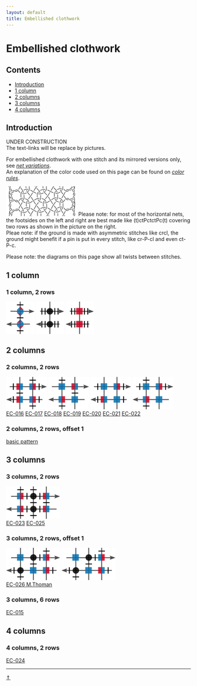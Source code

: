 ```yaml
---
layout: default
title: Embellished clothwork
---
```


# Embellished clothwork

## Contents

* [Introduction](#introduction)
* [1 column](#1-column)
* [2 columns](#2-columns)
* [3 columns](#3-columns)
* [4 columns](#4-columns)

## Introduction

<span class="b-red">UNDER CONSTRUCTION   
The text-links will be replace by pictures. </span>      

For embellished clothwork with one stitch and its mirrored versions only, see _<a href="/GroundForge/nets" target="_blank">net variations</a>_.       
An explanation of the color code used on this page can be found on _<a href="/GroundForge-help/color-rules" target="_blank">color rules</a>_.   

[![p-meander]][t-ec008]
Please note: for most of the horizontal nets, the footsides on the left and right are best made like <span class="stch">(t)ctPctctPc(t)</span> covering two rows as shown in the picture on the right.    
Pleae note: if the ground is made with asymmetric stitches like <span class="stch">crcl</span>, the ground might benefit if a pin is put in every stitch, like <span class="stch">cr-P-cl</span> and even <span class="stch">ct-P-c</span>.
<p style="clear: both"></p>

Please note: the diagrams on this page show all twists between stitches.

[p-meander]: ../images/ec/f-ec-008.png?align=right "Meander, EC-008" 

[pg-stitches]: ../docs/stitches

## 1 column

### 1 column, 2 rows

[![EC-001][p-ec001]][t-ec001] 
[![EC-002][p-ec002]][t-ec002] 
[![EC-003][p-ec003]][t-ec003] 

[p-ec001]: ../images/ec/EC001.png "EC-001, &-ground" 
[p-ec002]: ../images/ec/EC002.png "EC-002, knitting"
[p-ec003]: ../images/ec/EC003.png "EC-003, knitting"

[t-ec001]: /GroundForge/stitches.html?patchWidth=12&patchHeight=12&paintStitches=clctcrcl&n1=ctctt&b1=clctcrcl&a1=ctctctctct&n2=ctctctctct&b2=crctclcr&a2=-&footside=r,1&tile=8,1&headside=8,r&shiftColsSW=0&shiftRowsSW=2&shiftColsSE=1&shiftRowsSE=2

[t-ec002]: /GroundForge/stitches.html?patchWidth=12&patchHeight=12&paintStitches=ctctct&n1=ctctt&b1=crr&a1=ctctct&n2=ctctct&b2=cll&a2=-&footside=r,1&tile=8,1&headside=8,r&shiftColsSW=1&shiftRowsSW=0&shiftColsSE=0&shiftRowsSE=2

[t-ec003]: /GroundForge/stitches.html?patchWidth=12&patchHeight=12&paintStitches=ctctct&n1=ctctt&b1=ccrr&a1=ctctct&n2=ctctct&b2=ccll&a2=-&footside=r,1&tile=8,1&headside=8,r&shiftColsSW=1&shiftRowsSW=0&shiftColsSE=0&shiftRowsSE=2



## 2 columns

### 2 columns, 2 rows

[![meander][p-ec008]][t-ec008] 
[![EC-009][p-ec009]][t-ec009] 
[![EC-011][p-ec011]][t-ec011] 
[![EC-010][p-ec010]][t-ec010]        
[EC-016][t-ec016] 
[EC-017][t-ec017] 
[EC-018][t-ec018] 
[EC-019][t-ec019] 
[EC-020][t-ec020] 
[EC-021][t-ec021] 
[EC-022][t-ec022]    

[p-ec008]: ../images/ec/EC008.png "Meander, EC-008"
[p-ec009]: ../images/ec/EC009.png "EC-009"
[p-ec010]: ../images/ec/EC010.png "EC-010"
[p-ec011]: ../images/ec/EC011.png "EC-011" 

[t-ec008]: /GroundForge/stitches.html?patchWidth=12&patchHeight=12&paintStitches=-&n1=ctctt&c1=clcr&b1=crcl&a1=ctctctct&n2=ctctctct&c2=clcr&b2=crcl&a2=-&footside=r,1&tile=88,11&headside=8,r&shiftColsSW=0&shiftRowsSW=2&shiftColsSE=2&shiftRowsSE=2

[t-ec009]: /GroundForge/stitches.html?patchWidth=12&patchHeight=12&paintStitches=-&n1=ctctt&c1=crcl&b1=ctc&a1=ctctctct&n2=ctctctct&c2=ctc&b2=clcr&a2=-&footside=r,1&tile=88,11&headside=8,r&shiftColsSW=0&shiftRowsSW=2&shiftColsSE=2&shiftRowsSE=2

[t-ec010]: /GroundForge/stitches.html?patchWidth=12&patchHeight=12&paintStitches=ctctctct&n1=ctctt&c1=clcr&b1=ctc&a1=ctctctct&n2=ctctctct&c2=ctc&b2=clcr&a2=-&footside=r,1&tile=88,11&headside=8,r&shiftColsSW=0&shiftRowsSW=2&shiftColsSE=2&shiftRowsSE=2

[t-ec011]: /GroundForge/stitches.html?patchWidth=12&patchHeight=12&paintStitches=crcl&n1=ctctt&c1=clcr&b1=ctc&a1=ctctctct&n2=ctctctct&c2=ctc&b2=crcl&a2=-&footside=r,1&tile=88,11&headside=8,r&shiftColsSW=0&shiftRowsSW=2&shiftColsSE=2&shiftRowsSE=2    

[t-ec016]: /GroundForge/stitches.html?patchWidth=12&patchHeight=12&paintStitches=ctctctctct&n1=ctctt&c1=ct&b1=clcr&a1=ctctctct&n2=ctctctct&c2=ct&b2=crcl&a2=-&footside=r,1&tile=88,11&headside=8,r&shiftColsSW=0&shiftRowsSW=2&shiftColsSE=2&shiftRowsSE=2

[t-ec017]: /GroundForge/stitches.html?patchWidth=12&patchHeight=12&paintStitches=ct&n1=ctctt&c1=ct&b1=crcl&a1=ctctctct&n2=ctctctct&c2=ct&b2=clcr&a2=-&footside=r,1&tile=88,11&headside=8,r&shiftColsSW=0&shiftRowsSW=2&shiftColsSE=2&shiftRowsSE=2

[t-ec018]: /GroundForge/stitches.html?patchWidth=12&patchHeight=12&paintStitches=crcr&n1=ctctt&c1=ct&b1=clcl&a1=ctctctct&n2=ctctctct&c2=ct&b2=crcr&a2=-&footside=r,1&tile=88,11&headside=8,r&shiftColsSW=0&shiftRowsSW=2&shiftColsSE=2&shiftRowsSE=2

[t-ec019]: /GroundForge/stitches.html?patchWidth=12&patchHeight=12&paintStitches=clcl&n1=ctctt&c1=ctc&b1=clcl&a1=ctctctct&n2=ctctctct&c2=ctc&b2=crcr&a2=-&footside=r,1&tile=88,11&headside=8,r&shiftColsSW=0&shiftRowsSW=2&shiftColsSE=2&shiftRowsSE=2

[t-ec020]: /GroundForge/stitches.html?patchWidth=12&patchHeight=12&paintStitches=clcl&n1=ctctt&c1=ctc&b1=crcr&a1=ctctctct&n2=ctctctct&c2=ctc&b2=clcl&a2=-&footside=r,1&tile=88,11&headside=8,r&shiftColsSW=0&shiftRowsSW=2&shiftColsSE=2&shiftRowsSE=2

[t-ec021]: /GroundForge/stitches.html?patchWidth=12&patchHeight=12&paintStitches=crct&n1=ctctt&c1=ctc&b1=clct&a1=ctctctct&n2=ctctctct&c2=ctc&b2=crct&a2=-&footside=r,1&tile=88,11&headside=8,r&shiftColsSW=0&shiftRowsSW=2&shiftColsSE=2&shiftRowsSE=2

[t-ec022]: /GroundForge/stitches.html?patchWidth=12&patchHeight=12&paintStitches=clct&n1=ctctt&c1=ctc&b1=crct&a1=ctctctct&n2=ctctctct&c2=ctc&b2=clct&a2=-&footside=r,1&tile=88,11&headside=8,r&shiftColsSW=0&shiftRowsSW=2&shiftColsSE=2&shiftRowsSE=2

### 2 columns, 2 rows, offset 1

[basic pattern][b-221]

[b-221]: /GroundForge/stitches.html?patchWidth=12&patchHeight=12&paintStitches=cc&n1=ctc&c1=ctc&b1=cc&a1=ctctctct&n2=ctctctct&c2=ctc&b2=ct&a2=-&&footside=r,1&tile=88,11&headside=8,r&shiftColsSW=-1&shiftRowsSW=2&shiftColsSE=1&shiftRowsSE=2

## 3 columns

### 3 columns, 2 rows

[![EC-014][p-ec014]][t-ec014]       
[EC-023][t-ec023] 
[EC-025][t-ec025]     
  
[p-ec014]: ../images/ec/EC014.png "EC-014, extended meander"

[t-ec014]: /GroundForge/stitches.html?patchWidth=12&patchHeight=12&paintStitches=ctctctct&n1=ctctt&d1=crcl&c1=ct&b1=clcr&a1=ctctctct&n2=ctctctct&d2=crcl&c2=ct&b2=clcr&a2=-&footside=r,1&tile=888,111&headside=8,r&shiftColsSW=0&shiftRowsSW=2&shiftColsSE=3&shiftRowsSE=2

[t-ec023]: /GroundForge/stitches.html?patchWidth=12&patchHeight=12&paintStitches=crcl&n1=ctctt&d1=ctc&c1=crcl&b1=clcr&a1=ctctctct&n2=ctctctct&d2=ctc&c2=crcl&b2=clcr&a2=-&footside=r,1&tile=888,111&headside=8,r&shiftColsSW=0&shiftRowsSW=2&shiftColsSE=3&shiftRowsSE=2

[t-ec025]: /GroundForge/stitches.html?patchWidth=12&patchHeight=12&paintStitches=crcl&n1=ctc&d1=ctc&c1=crcl&b1=clcr&a1=ctctctct&n2=ctctctct&d2=crcl&c2=ctc&b2=clcr&a2=-&footside=r,1&tile=888,111&headside=8,r&shiftColsSW=0&shiftRowsSW=2&shiftColsSE=3&shiftRowsSE=2

### 3 columns, 2 rows, offset 1

[![EC-012][p-ec012]][t-ec012] 
[![EC-013][p-ec013]][t-ec013]       
[EC-026 M.Thoman][t-ec026]   

[p-ec012]: ../images/ec/EC012.png "EC-012"
[p-ec013]: ../images/ec/EC013.png "EC-013" 

[t-ec012]: /GroundForge/stitches.html?patchWidth=12&patchHeight=12&paintStitches=clc&n1=ctctt&d1=clc&c1=ct&b1=ctc&a1=ctctctct&n2=ctctctct&d2=clc&c2=ctc&b2=ct&a2=-&footside=r,1&tile=888,111&headside=8,r&shiftColsSW=-2&shiftRowsSW=2&shiftColsSE=1&shiftRowsSE=2

[t-ec013]: /GroundForge/stitches.html?patchWidth=12&patchHeight=12&paintStitches=crc&n1=ctctt&d1=clc&c1=ct&b1=ctc&a1=ctctctct&n2=ctctctct&d2=crc&c2=ctc&b2=ct&a2=-&footside=r,1&tile=888,111&headside=8,r&shiftColsSW=-2&shiftRowsSW=2&shiftColsSE=1&shiftRowsSE=2   

[t-ec026]: /GroundForge/stitches.html?patchWidth=12&patchHeight=12&paintStitches=ctctctct&n1=ctctt&d1=ctctctct&c1=ctc&b1=clcr&a1=ctctctct&n2=ctctctct&d2=ctc&c2=clcr&b2=ctctctct&a2=-&footside=r,1&tile=888,111&headside=8,r&shiftColsSW=-1&shiftRowsSW=2&shiftColsSE=2&shiftRowsSE=2

### 3 columns, 6 rows

[EC-015][t-ec015]

[t-ec015]: /GroundForge/stitches.html?patchWidth=12&patchHeight=12&paintStitches=clct&n1=ctc&d1=crcl&c1=ct&b1=clcr&a1=ctctctct&n2=ctctctct&d2=ct&c2=clc&b2=crct&a2=-&d3=clcr&c3=crc&b3=ct&d4=clcr&c4=crcl&b4=ct&d5=ct&c5=clct&b5=crc&d6=crcl&c6=ct&b6=clc&footside=r,1&tile=888,111,888,111,888,111&headside=8,r&shiftColsSW=-3&shiftRowsSW=6&shiftColsSE=0&shiftRowsSE=6

## 4 columns

### 4 columns, 2 rows

[EC-024][t-ec024]  

[t-ec024]: /GroundForge/stitches.html?patchWidth=12&patchHeight=12&paintStitches=crcl&n1=ctc&e1=ctc&d1=crcl&c1=ctc&b1=clcr&a1=ctctctct&n2=ctctctct&e2=ctc&d2=crcl&c2=ctc&b2=clcr&a2=-&footside=r,1&tile=8888,1111&headside=8,r&shiftColsSW=0&shiftRowsSW=2&shiftColsSE=4&shiftRowsSE=2


***
[&uArr;]()
